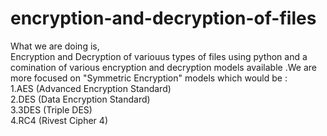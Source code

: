 # encryption-and-decryption-of-files
<p>What we are doing is,<br>
   Encryption and Decryption of variouus types of files using python and a comination of various encryption and decryption models available .We are more focused on "Symmetric Encryption" models which would be :
  <br>
  1.AES (Advanced Encryption Standard)   
  <br>
  2.DES (Data Encryption Standard)
  <br>
  3.3DES (Triple DES)
  <br>
  4.RC4 (Rivest Cipher 4)
  
  
</p>

